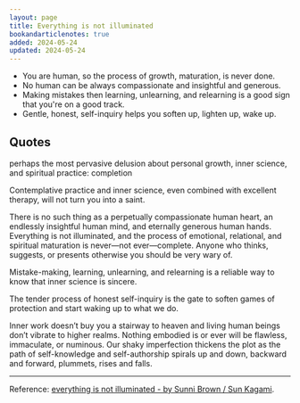 ```yaml
---
layout: page
title: Everything is not illuminated
bookandarticlenotes: true
added: 2024-05-24
updated: 2024-05-24
---
```


- You are human, so the process of growth, maturation, is never done.
- No human can be always compassionate and insightful and generous.
- Making mistakes then learning, unlearning, and relearning is a good sign that you're on a good track.
- Gentle, honest, self-inquiry helps you soften up, lighten up, wake up.

## Quotes

perhaps the most pervasive delusion about personal growth, inner science, and spiritual practice: completion

Contemplative practice and inner science, even combined with excellent therapy, will not turn you into a saint.

There is no such thing as a perpetually compassionate human heart, an endlessly insightful human mind, and eternally generous human hands. Everything is not illuminated, and the process of emotional, relational, and spiritual maturation is never—not ever—complete. Anyone who thinks, suggests, or presents otherwise you should be very wary of.

Mistake-making, learning, unlearning, and relearning is a reliable way to know that inner science is sincere.

The tender process of honest self-inquiry is the gate to soften games of protection and start waking up to what we do.

Inner work doesn’t buy you a stairway to heaven and living human beings don’t vibrate to higher realms. Nothing embodied is or ever will be flawless, immaculate, or numinous. Our shaky imperfection thickens the plot as the path of self-knowledge and self-authorship spirals up and down, backward and forward, plummets, rises and falls.

---

Reference: [everything is not illuminated - by Sunni Brown / Sun Kagami](https://nothingintheway.substack.com/p/everything-is-not-illuminated?publication_id=1536540&post_id=144663035&isFreemail=true&r=13ali&triedRedirect=true).